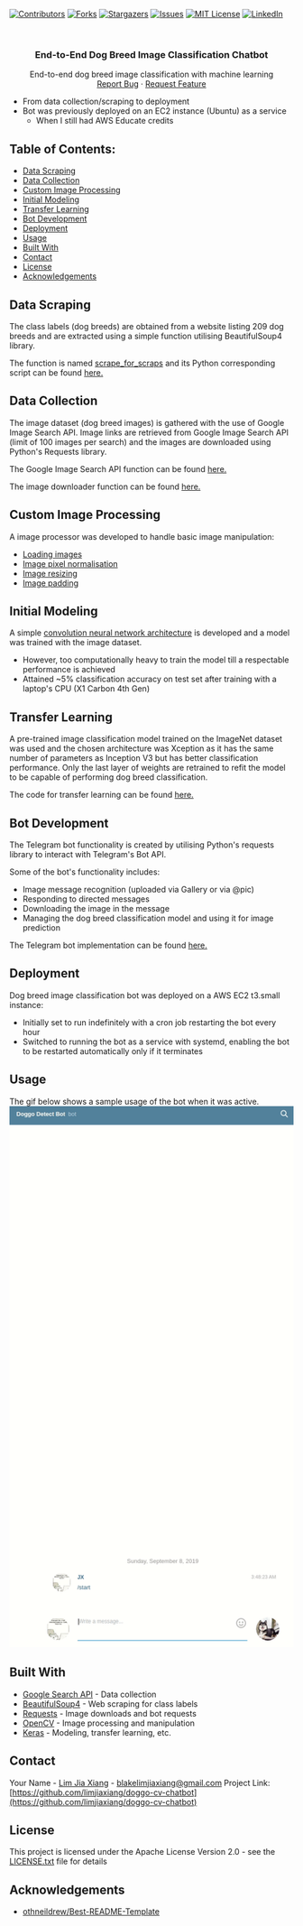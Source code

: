 [![Contributors][contributors-shield]][contributors-url]
[![Forks][forks-shield]][forks-url]
[![Stargazers][stars-shield]][stars-url]
[![Issues][issues-shield]][issues-url]
[![MIT License][license-shield]][license-url]
[![LinkedIn][linkedin-shield]][linkedin-url]


<!-- PROJECT LOGO -->
<br />
<p align="center">
  <h3 align="center">End-to-End Dog Breed Image Classification Chatbot</h3>

  <p align="center">
     End-to-end dog breed image classification with machine learning
    <br />
    <a href="https://github.com/limjiaxiang/doggo-cv-chatbot/issues">Report Bug</a>
    ·
    <a href="https://github.com/limjiaxiang/doggo-cv-chatbot/issues">Request Feature</a>
  </p>
</p>

- From data collection/scraping to deployment
- Bot was previously deployed on an EC2 instance (Ubuntu) as a service
  - When I still had AWS Educate credits

## Table of Contents:
- [Data Scraping](#data-scraping)
- [Data Collection](#data-collection)
- [Custom Image Processing](#custom-image-processing)
- [Initial Modeling](#initial-modeling)
- [Transfer Learning](#transfer-learning)
- [Bot Development](#bot-development)
- [Deployment](#deployment)
- [Usage](#usage)
- [Built With](#built-with)
- [Contact](#contact)
- [License](#license)
- [Acknowledgements](#acknowledgements)

## Data Scraping
The class labels (dog breeds) are obtained from a website listing 209 dog breeds and are extracted using 
a simple function utilising BeautifulSoup4 library. 

The function is named [scrape_for_scraps](image_scrapper/scraper_downloader.py#14) and its Python corresponding
script can be found [here.](image_scrapper/scraper_downloader.py#94)

## Data Collection
The image dataset (dog breed images) is gathered with the use of Google Image Search API. 
Image links are retrieved from Google Image Search API (limit of 100 images per search)
and the images are downloaded using Python's Requests library.

The Google Image Search API function can be found [here.](image_scrapper/scraper_downloader.py#64)

The image downloader function can be found [here.](image_scrapper/scraper_downloader.py#52)

## Custom Image Processing
A image processor was developed to handle basic image manipulation:
- [Loading images](image_preprocess.py#67)
- [Image pixel normalisation](image_preprocess.py#94)
- [Image resizing](image_preprocess.py#122)
- [Image padding](image_preprocess.py#149)

## Initial Modeling
A simple [convolution neural network architecture](image_classifier_model.py#32) is developed and a model was trained with the image dataset.
- However, too computationally heavy to train the model till a respectable performance is achieved
- Attained ~5% classification accuracy on test set after training with a laptop's CPU (X1 Carbon 4th Gen)

## Transfer Learning
A pre-trained image classification model trained on the ImageNet dataset was used and the chosen architecture was 
Xception as it has the same number of parameters as Inception V3 but has better classification performance. 
Only the last layer of weights are retrained to refit the model to be capable of performing dog breed classification.

The code for transfer learning can be found [here.](image_classifier_model.py#72)

## Bot Development
The Telegram bot functionality is created by utilising Python's requests library to interact with Telegram's Bot API.

Some of the bot's functionality includes:
- Image message recognition (uploaded via Gallery or via @pic)
- Responding to directed messages
- Downloading the image in the message
- Managing the dog breed classification model and using it for image prediction

The Telegram bot implementation can be found [here.](telegram_bot/doggo_detect_bot.py)

## Deployment
Dog breed image classification bot was deployed on a AWS EC2 t3.small instance:
- Initially set to run indefinitely with a cron job restarting the bot every hour
- Switched to running the bot as a service with systemd, enabling the bot to be restarted automatically only if it terminates

## Usage
The gif below shows a sample usage of the bot when it was active.
![](assets/doggo_bot_demo.gif)

## Built With
* [Google Search API](https://github.com/googleapis/google-api-python-client) - Data collection
* [BeautifulSoup4](https://www.crummy.com/software/BeautifulSoup/bs4/doc/) - Web scraping for class labels
* [Requests](https://2.python-requests.org/en/master/) - Image downloads and bot requests
* [OpenCV](https://github.com/opencv/opencv) - Image processing and manipulation
* [Keras](https://github.com/keras-team/keras) - Modeling, transfer learning, etc.

<!-- CONTACT -->
## Contact

Your Name - [Lim Jia Xiang](https://linkedin.com/in/limjiaxiang) - blakelimjiaxiang@gmail.com
Project Link: [https://github.com/limjiaxiang/doggo-cv-chatbot](https://github.com/limjiaxiang/doggo-cv-chatbot)

## License

This project is licensed under the Apache License Version 2.0 - see the [LICENSE.txt](LICENSE.txt) file for details

<!-- ACKNOWLEDGEMENTS -->
## Acknowledgements
* [othneildrew/Best-README-Template](https://github.com/othneildrew/Best-README-Template/blob/master/README.md)


<!-- MARKDOWN LINKS & IMAGES -->
<!-- https://www.markdownguide.org/basic-syntax/#reference-style-links -->
[contributors-shield]: https://img.shields.io/github/contributors/limjiaxiang/doggo-cv-chatbot.svg?style=flat-square
[contributors-url]: https://github.com/limjiaxiang/doggo-cv-chatbot/graphs/contributors
[forks-shield]: https://img.shields.io/github/forks/limjiaxiang/doggo-cv-chatbot.svg?style=flat-square
[forks-url]: https://github.com/limjiaxiang/doggo-cv-chatbot/network/members
[stars-shield]: https://img.shields.io/github/stars/limjiaxiang/doggo-cv-chatbot.svg?style=flat-square
[stars-url]: https://github.com/limjiaxiang/doggo-cv-chatbot/stargazers
[issues-shield]: https://img.shields.io/github/issues/limjiaxiang/doggo-cv-chatbot.svg?style=flat-square
[issues-url]: https://github.com/limjiaxiang/doggo-cv-chatbot/issues
[license-shield]: https://img.shields.io/github/license/limjiaxiang/doggo-cv-chatbot.svg?style=flat-square
[license-url]: https://github.com/limjiaxiang/doggo-cv-chatbot/blob/master/LICENSE.txt
[linkedin-shield]: https://img.shields.io/badge/-LinkedIn-black.svg?style=flat-square&logo=linkedin&colorB=555
[linkedin-url]: https://linkedin.com/in/limjiaxiang
